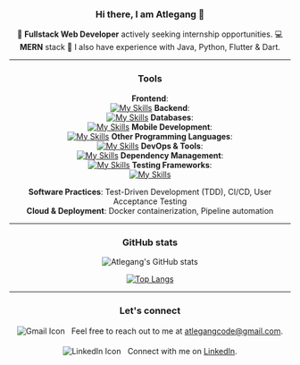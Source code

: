 <div align="center">

### Hi there, I am Atlegang 👋   
👤 **Fullstack Web Developer** actively seeking internship opportunities.
💻 **MERN** stack
🌱 I also have experience with Java, Python, Flutter & Dart.

---

### Tools
**Frontend**:  
[![My Skills](https://skillicons.dev/icons?i=js,react,html,css)](https://skillicons.dev)
**Backend**:  
[![My Skills](https://skillicons.dev/icons?i=nodejs,express)](https://skillicons.dev)
**Databases**:  
[![My Skills](https://skillicons.dev/icons?i=mongodb,firebase,sqlite)](https://skillicons.dev)
**Mobile Development**:  
[![My Skills](https://skillicons.dev/icons?i=flutter,dart)](https://skillicons.dev)
**Other Programming Languages**:  
[![My Skills](https://skillicons.dev/icons?i=java,py)](https://skillicons.dev)
**DevOps & Tools**:  
[![My Skills](https://skillicons.dev/icons?i=git,docker,gitlab,webpack,postman)](https://skillicons.dev)
**Dependency Management**:  
[![My Skills](https://skillicons.dev/icons?i=npm,maven)](https://skillicons.dev)
**Testing Frameworks**:  
[![My Skills](https://skillicons.dev/icons?i=jest,vitest)](https://skillicons.dev)

**Software Practices**: Test-Driven Development (TDD), CI/CD, User Acceptance Testing  
**Cloud & Deployment**: Docker containerization, Pipeline automation

---

### GitHub stats

![Atlegang's GitHub stats](https://github-readme-stats-atle-gangs.vercel.app/api?username=atle-gang&theme=transparent&show_icons=true)

[![Top Langs](https://github-readme-stats.vercel.app/api/top-langs/?username=atle-gang&layout=compact&theme=transparent)](https://github.com/anuraghazra/github-readme-stats)

---

### Let's connect
<a href="mailto:atlegangcode@gmail.com" style="text-decoration: none;">
  <img src="https://skillicons.dev/icons?i=gmail" alt="Gmail Icon" style="vertical-align: middle; margin-right: 8px;" />
</a>
<span style="vertical-align: middle;">Feel free to reach out to me at <a href="mailto:atlegangcode@gmail.com">atlegangcode@gmail.com</a>.</span>
<br /><br />
<a href="https://za.linkedin.com/in/atle-gang" style="text-decoration: none;">
  <img src="https://skillicons.dev/icons?i=linkedin" alt="LinkedIn Icon" style="vertical-align: middle; margin-right: 8px;" />
</a>
<span style="vertical-align: middle;">Connect with me on <a href="https://za.linkedin.com/in/atle-gang">LinkedIn</a>.</span>

</div>
